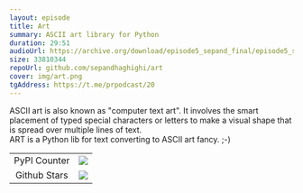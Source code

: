 ```yaml
---
layout: episode
title: Art
summary: ASCII art library for Python
duration: 29:51
audioUrl: https://archive.org/download/episode5_sepand_final/episode5_sepand_final.mp3
size: 33810344
repoUrl: github.com/sepandhaghighi/art
cover: img/art.png
tgAddress: https://t.me/prpodcast/20
---
```


<p>
ASCII art is also known as "computer text art". It involves the smart placement of typed special characters or letters to make a visual shape that is spread over multiple lines of text.
<br>
ART is a Python lib for text converting to ASCII art fancy. ;-)
</p>


<table>
	<tbody>
	<tr>
		<td align="center">PyPI Counter</td>
		<td align="center"><a href="http://pepy.tech/project/art" rel="nofollow"><img src="https://camo.githubusercontent.com/dac5fb03686af7cf501700337994cad2f1d0fdb0892eb5395a6e584b85851ac6/687474703a2f2f706570792e746563682f62616467652f617274" data-canonical-src="http://pepy.tech/badge/art" style="max-width: 100%;"></a></td>
	</tr>
	<tr>
		<td align="center">Github Stars</td>
		<td align="center"><a href="https://github.com/sepandhaghighi/art"><img src="https://camo.githubusercontent.com/d367bde73fa3ec8a38cc54d187094f0a6d2c24f81ec5bba70cd88dc4d6047467/68747470733a2f2f696d672e736869656c64732e696f2f6769746875622f73746172732f736570616e6468616768696768692f6172742e7376673f7374796c653d736f6369616c266c6162656c3d5374617273" data-canonical-src="https://img.shields.io/github/stars/sepandhaghighi/art.svg?style=social&amp;label=Stars" style="max-width: 100%;"></a></td>
	</tr>
</tbody></table>